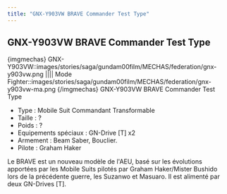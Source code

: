 ```yaml
---
title: "GNX-Y903VW BRAVE Commander Test Type"
---
```


GNX-Y903VW BRAVE Commander Test Type
------------------------------------


{imgmechas}
GNX-Y903VW::images/stories/saga/gundam00film/MECHAS/federation/gnx-y903vw.png
||||
Mode Fighter::images/stories/saga/gundam00film/MECHAS/federation/gnx-y903vw-ma.png
{/imgmechas}
GNX-Y903VW BRAVE Commander Test Type


- Type : Mobile Suit Commandant Transformable  
- Taille : ?  
- Poids : ?  
- Equipements spéciaux : GN-Drive [T] x2  
- Armement : Beam Saber, Bouclier.   
- Pilote : Graham Haker


Le BRAVE est un nouveau modèle de l'AEU, basé sur les évolutions apportées par les Mobile Suits pilotés par Graham Haker/Mister Bushido lors de la précédente guerre, les Suzanwo et Masuaro. Il est alimenté par deux GN-Drives [T].

